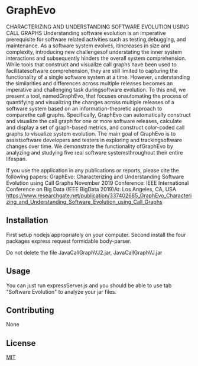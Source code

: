 # GraphEvo

CHARACTERIZING AND UNDERSTANDING SOFTWARE EVOLUTION USING CALL GRAPHS
Understanding software evolution is an imperative prerequisite for software related activities such as testing,debugging, and maintenance. As a software system evolves, itincreases in size and complexity, introducing new challengesof understating the inner system interactions and subsequently hinders the overall system comprehension. While tools that construct and visualize call graphs have been used to facilitatesoftware comprehension, they are still limited to capturing the functionality of a single software system at a time. However, understanding the similarities and differences across multiple releases becomes an imperative and challenging task duringsoftware evolution. To this end, we present a tool, namedGraphEvo, that focuses onautomating the process of quantifying and visualizing the changes across multiple releases of a software system based on an information-theoretic approach to comparethe call graphs. Specifically, GraphEvo can automatically construct and visualize the call graph for one or more software releases, calculate and display a set of graph-based metrics, and construct color-coded call graphs to visualize system evolution. The main goal of GraphEvo is to assistsoftware developers and testers in exploring and trackingsoftware changes over time. We demonstrate the functionality ofGraphEvo by analyzing and studying five real software systemsthroughout their entire lifespan.


If you use the application in any publications or reports, please cite the following papers: 
GraphEvo: Characterizing and Understanding Software Evolution using Call Graphs November 2019 Conference: IEEE International Conference on Big Data (IEEE BigData 2019)At: Los Angeles, CA, USA https://www.researchgate.net/publication/337402685_GraphEvo_Characterizing_and_Understanding_Software_Evolution_using_Call_Graphs
## Installation

First setup nodejs appropriately on your computer.
Second install the four packages express request formidable body-parser.

Do not delete the file JavaCallGraphVJ2.jar, JavaCallGraphVJ.jar
## Usage

You can just run expressServer.js and you should be able to use tab "Software Evolution" to analyze your jar files.

## Contributing
None

## License
[MIT](https://choosealicense.com/licenses/mit/)

